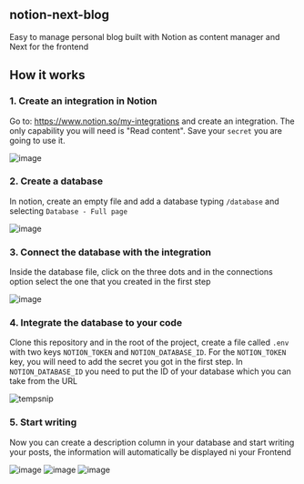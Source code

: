 ## notion-next-blog

Easy to manage personal blog built with Notion as content manager and Next for the frontend


## How it works

### 1. Create an integration in Notion

Go to: https://www.notion.so/my-integrations and create an integration. The only capability you will need is "Read content". Save your `secret` you are going to use it.

![image](https://user-images.githubusercontent.com/4969737/190536384-510539e0-217f-45af-a4b6-9ff0f62408bd.png)


### 2. Create a database

In notion, create an empty file and add a database typing `/database` and selecting `Database - Full page`

![image](https://user-images.githubusercontent.com/4969737/190536711-e236475b-12ec-4e55-aec9-49b734401ccf.png)

### 3. Connect the database with the integration

Inside the database file, click on the three dots and in the connections option select the one that you created in the first step

![image](https://user-images.githubusercontent.com/4969737/190537015-d436bcf7-5d6f-4a6e-98a1-54c8197f0af7.png)

### 4. Integrate the database to your code

Clone this repository and in the root of the project, create a file called `.env` with two keys `NOTION_TOKEN` and `NOTION_DATABASE_ID`. For the `NOTION_TOKEN` key, you will need to add the secret you got in the first step. In `NOTION_DATABASE_ID` you need to put the ID of your database which you can take from the URL 

![tempsnip](https://user-images.githubusercontent.com/4969737/190540715-0c8c599f-bda7-41e7-b4fe-76053d022564.png)


### 5. Start writing

Now you can create a description column in your database and start writing your posts, the information will automatically be displayed ni your Frontend

![image](https://user-images.githubusercontent.com/4969737/190541496-7e96d6bb-6260-45fb-b366-55c061a7df62.png)
![image](https://user-images.githubusercontent.com/4969737/190541594-47788354-3a4d-42aa-9a37-71cdb3ded506.png)
![image](https://user-images.githubusercontent.com/4969737/190541698-2f4096b8-22d6-4741-9b6c-3049800f27e9.png)


